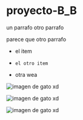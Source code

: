 # proyecto-B_B

un parrafo
otro parrafo

parece que otro parrafo


* el item
*     el otro item
* otra wea

![imagen de gato xd](https://ih1.redbubble.net/image.4037055839.7277/flat,750x,075,f-pad,750x1000,f8f8f8.jpg)

![imagen de gato xd](./imagenes/imagen_de_gato.jpg)

<img src="./imagenes/imagen_de_gato.jpg" alt="imagen de gato xd" style="with:300px" >
